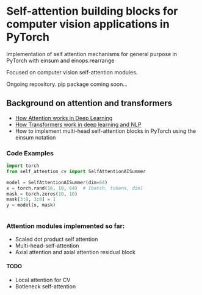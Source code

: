 # Self-attention building blocks for computer vision applications in PyTorch

Implementation of self attention mechanisms for general purpose in PyTorch with einsum and einops.rearrange


Focused on computer vision self-attention modules. 

Ongoing repository. pip package coming soon...

## Background on attention and transformers
- [How Attention works in Deep Learning](https://theaisummer.com/attention/)
- [How Transformers work in deep learning and NLP](https://theaisummer.com/transformer/)
- How to implement multi-head self-attention blocks in PyTorch using the einsum notation


### Code Examples

```python
import torch
from self_attention_cv import SelfAttentionAISummer

model = SelfAttentionAISummer(dim=64)
x = torch.rand(16, 10, 64)  # [batch, tokens, dim]
mask = torch.zeros(10, 10)
mask[3:8, 3:8] = 1
y = model(x, mask)
```

```python
```



### Attention modules implemented so far:
- Scaled dot product self attention
- Multi-head-self-attention
- Axial attention and axial attention residual block

#### TODO
- Local attention for CV
- Botleneck self-attention 


